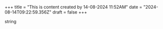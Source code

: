 +++
title = "This is content created by 14-08-2024 11:52AM"
date = "2024-08-14T09:22:59.356Z"
draft = false
+++

  string
        